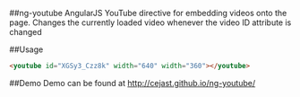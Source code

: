 ##ng-youtube
AngularJS YouTube directive for embedding videos onto the page. Changes the currently loaded video whenever the video ID attribute is changed

##Usage
```html
<youtube id="XGSy3_Czz8k" width="640" width="360"></youtube>
```

##Demo
Demo can be found at http://cejast.github.io/ng-youtube/
